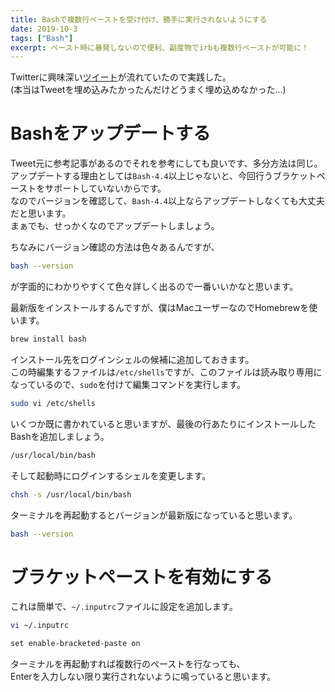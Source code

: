 ```yaml
---
title: Bashで複数行ペーストを受け付け、勝手に実行されないようにする
date: 2019-10-3
tags: ["Bash"]
excerpt: ペースト時に暴発しないので便利、副産物でirbも複数行ペーストが可能に！
---
```


Twitterに興味深い[ツイート](https://twitter.com/Yuppyhappytoyou/status/1179597940379095040)が流れていたので実践した。  
(本当はTweetを埋め込みたかったんだけどうまく埋め込めなかった...)

# Bashをアップデートする
Tweet元に参考記事があるのでそれを参考にしても良いです、多分方法は同じ。  
アップデートする理由としては`Bash-4.4`以上じゃないと、今回行うブラケットペーストをサポートしていないからです。  
なのでバージョンを確認して、`Bash-4.4`以上ならアップデートしなくても大丈夫だと思います。  
まぁでも、せっかくなのでアップデートしましょう。

ちなみにバージョン確認の方法は色々あるんですが、
```bash
bash --version
```
が字面的にわかりやすくて色々詳しく出るので一番いいかなと思います。

最新版をインストールするんですが、僕はMacユーザーなのでHomebrewを使います。
```bash
brew install bash
```
インストール先をログインシェルの候補に追加しておきます。  
この時編集するファイルは`/etc/shells`ですが、このファイルは読み取り専用になっているので、`sudo`を付けて編集コマンドを実行します。
```bash
sudo vi /etc/shells
```
いくつか既に書かれていると思いますが、最後の行あたりにインストールしたBashを追加しましょう。
```txt
/usr/local/bin/bash
```
そして起動時にログインするシェルを変更します。
```bash
chsh -s /usr/local/bin/bash
```
ターミナルを再起動するとバージョンが最新版になっていると思います。
```bash
bash --version
```

# ブラケットペーストを有効にする
これは簡単で、`~/.inputrc`ファイルに設定を追加します。
```bash
vi ~/.inputrc
```
```txt
set enable-bracketed-paste on
```
ターミナルを再起動すれば複数行のペーストを行なっても、  
Enterを入力しない限り実行されないように鳴っていると思います。
